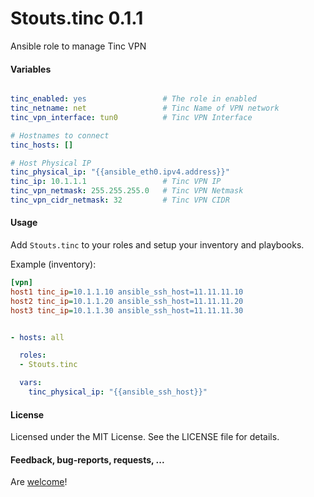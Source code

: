 Stouts.tinc 0.1.1
=================

Ansible role to manage Tinc VPN

#### Variables

```yaml

tinc_enabled: yes                 # The role in enabled
tinc_netname: net                 # Tinc Name of VPN network
tinc_vpn_interface: tun0          # Tinc VPN Interface

# Hostnames to connect
tinc_hosts: []                    

# Host Physical IP
tinc_physical_ip: "{{ansible_eth0.ipv4.address}}"
tinc_ip: 10.1.1.1                 # Tinc VPN IP
tinc_vpn_netmask: 255.255.255.0   # Tinc VPN Netmask
tinc_vpn_cidr_netmask: 32         # Tinc VPN CIDR
```

#### Usage

Add `Stouts.tinc` to your roles and setup your inventory and playbooks.

Example (inventory):
```ini
[vpn]
host1 tinc_ip=10.1.1.10 ansible_ssh_host=11.11.11.10
host2 tinc_ip=10.1.1.20 ansible_ssh_host=11.11.11.20
host3 tinc_ip=10.1.1.30 ansible_ssh_host=11.11.11.30
```

```yaml

- hosts: all

  roles:
  - Stouts.tinc

  vars:
    tinc_physical_ip: "{{ansible_ssh_host}}"
```

#### License

Licensed under the MIT License. See the LICENSE file for details.

#### Feedback, bug-reports, requests, ...

Are [welcome](https://github.com/Stouts/Stouts.tinc/issues)!
